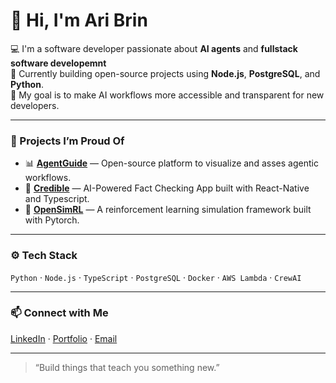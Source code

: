 # 👋 Hi, I'm Ari Brin

💻 I'm a software developer passionate about **AI agents** and **fullstack software developemnt**  
🌱 Currently building open-source projects using **Node.js**, **PostgreSQL**, and **Python**.  
🚀 My goal is to make AI workflows more accessible and transparent for new developers.

---

### 🧩 Projects I’m Proud Of

- 📊 [**AgentGuide**](https://github.com/aribrin/AgentGuide) — Open-source platform to visualize and asses agentic workflows.
- 🧰 [**Credible**](https://apps.apple.com/us/app/credible/id6749787117) — AI-Powered Fact Checking App built with React-Native and Typescript. 
- 🧠 [**OpenSimRL**](https://github.com/aribrin/opensimrl) — A reinforcement learning simulation framework built with Pytorch.

---

### ⚙️ Tech Stack
`Python` · `Node.js` · `TypeScript` · `PostgreSQL` · `Docker` · `AWS Lambda` · `CrewAI`

---

### 📫 Connect with Me
[LinkedIn](https://www.linkedin.com/in/ari-brin-7b7098295/) · [Portfolio](https://aribrin-portfolio.web.app/) · [Email](mailto:ari.brin@gmail.com) 

---

> “Build things that teach you something new.”

